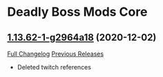 # Deadly Boss Mods Core

## [1.13.62-1-g2964a18](https://github.com/DeadlyBossMods/DBM-Classic/tree/2964a189e0b41dd9c5d140b8e4e37488bf108d64) (2020-12-02)
[Full Changelog](https://github.com/DeadlyBossMods/DBM-Classic/compare/1.13.62...2964a189e0b41dd9c5d140b8e4e37488bf108d64) [Previous Releases](https://github.com/DeadlyBossMods/DBM-Classic/releases)

- Deleted twitch references  
